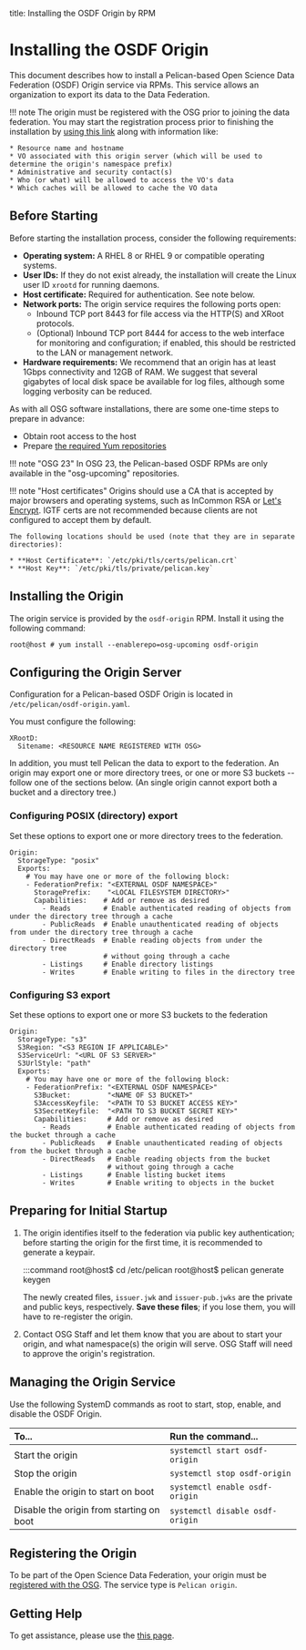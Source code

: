 title: Installing the OSDF Origin by RPM

Installing the OSDF Origin
==========================

This document describes how to install a Pelican-based Open Science Data Federation (OSDF) Origin service via RPMs.
This service allows an organization to export its data to the Data Federation.

!!! note
    The origin must be registered with the OSG prior to joining the data federation.
    You may start the registration process prior to finishing the installation by [using this link](#registering-the-origin) 
    along with information like:

    * Resource name and hostname
    * VO associated with this origin server (which will be used to determine the origin's namespace prefix)
    * Administrative and security contact(s)
    * Who (or what) will be allowed to access the VO's data
    * Which caches will be allowed to cache the VO data


Before Starting
---------------

Before starting the installation process, consider the following requirements:

* __Operating system:__ A RHEL 8 or RHEL 9 or compatible operating systems.
* __User IDs:__ If they do not exist already, the installation will create the Linux user ID `xrootd` for running daemons.
* __Host certificate:__ Required for authentication.  See note below.
* __Network ports:__ The origin service requires the following ports open:
  * Inbound TCP port 8443 for file access via the HTTP(S) and XRoot protocols.
  * (Optional) Inbound TCP port 8444 for access to the web interface for monitoring and configuration;
    if enabled, this should be restricted to the LAN or management network.
* __Hardware requirements:__ We recommend that an origin has at least 1Gbps connectivity and 12GB of RAM.
  We suggest that several gigabytes of local disk space be available for log files,
  although some logging verbosity can be reduced.

As with all OSG software installations, there are some one-time steps to prepare in advance:

* Obtain root access to the host
* Prepare [the required Yum repositories](../../common/yum.md)


!!! note "OSG 23"
    In OSG 23, the Pelican-based OSDF RPMs are only available in the "osg-upcoming" repositories.

!!! note "Host certificates"
    Origins should use a CA that is accepted by major browsers and operating systems,
    such as InCommon RSA or [Let's Encrypt](../../security/host-certs/lets-encrypt).
    IGTF certs are not recommended because clients are not configured to accept them by default.
    
    The following locations should be used (note that they are in separate directories):
    
    * **Host Certificate**: `/etc/pki/tls/certs/pelican.crt`
    * **Host Key**: `/etc/pki/tls/private/pelican.key`


Installing the Origin
---------------------

The origin service is provided by the `osdf-origin` RPM.
Install it using the following command:


```console
root@host # yum install --enablerepo=osg-upcoming osdf-origin
```


Configuring the Origin Server
-----------------------------

Configuration for a Pelican-based OSDF Origin is located in `/etc/pelican/osdf-origin.yaml`.

You must configure the following:
```
XRootD:
  Sitename: <RESOURCE NAME REGISTERED WITH OSG>
```

In addition, you must tell Pelican the data to export to the federation.
An origin may export one or more directory trees, or one or more S3 buckets -- follow one of the sections below.
(An single origin cannot export both a bucket and a directory tree.)



### Configuring POSIX (directory) export

Set these options to export one or more directory trees to the federation.

```
Origin:
  StorageType: "posix"
  Exports:
    # You may have one or more of the following block:
    - FederationPrefix: "<EXTERNAL OSDF NAMESPACE>"
      StoragePrefix:    "<LOCAL FILESYSTEM DIRECTORY>"
      Capabilities:    # Add or remove as desired
        - Reads        # Enable authenticated reading of objects from under the directory tree through a cache
        - PublicReads  # Enable unauthenticated reading of objects from under the directory tree through a cache
        - DirectReads  # Enable reading objects from under the directory tree
                       # without going through a cache
        - Listings     # Enable directory listings
        - Writes       # Enable writing to files in the directory tree
```

### Configuring S3 export

Set these options to export one or more S3 buckets to the federation

```
Origin:
  StorageType: "s3"
  S3Region: "<S3 REGION IF APPLICABLE>"
  S3ServiceUrl: "<URL OF S3 SERVER>"
  S3UrlStyle: "path"
  Exports:
    # You may have one or more of the following block:
    - FederationPrefix: "<EXTERNAL OSDF NAMESPACE>"
      S3Bucket:         "<NAME OF S3 BUCKET>"
      S3AccessKeyfile:  "<PATH TO S3 BUCKET ACCESS KEY>"
      S3SecretKeyfile:  "<PATH TO S3 BUCKET SECRET KEY>"
      Capabilities:     # Add or remove as desired
        - Reads         # Enable authenticated reading of objects from the bucket through a cache
        - PublicReads   # Enable unauthenticated reading of objects from the bucket through a cache
        - DirectReads   # Enable reading objects from the bucket
                        # without going through a cache
        - Listings      # Enable listing bucket items
        - Writes        # Enable writing to objects in the bucket
```


Preparing for Initial Startup
-----------------------------

1.  The origin identifies itself to the federation via public key authentication;
before starting the origin for the first time, it is recommended to generate a keypair.

    :::command
    root@host$ cd /etc/pelican
    root@host$ pelican generate keygen


    The newly created files, `issuer.jwk` and `issuer-pub.jwks` are the private and public keys, respectively.
    **Save these files**; if you lose them, you will have to re-register the origin.

1.  Contact OSG Staff and let them know that you are about to start your origin,
    and what namespace(s) the origin will serve.
    OSG Staff will need to approve the origin's registration.


Managing the Origin Service
---------------------------
Use the following SystemD commands as root to start, stop, enable, and disable the OSDF Origin.

| To...                                    | Run the command...                 |
| :--------------------------------------- | :--------------------------------- |
| Start the origin                         | `systemctl start osdf-origin`      |
| Stop the origin                          | `systemctl stop osdf-origin`       |
| Enable the origin to start on boot       | `systemctl enable osdf-origin`     |
| Disable the origin from starting on boot | `systemctl disable osdf-origin`    |


Registering the Origin
----------------------
To be part of the Open Science Data Federation, your origin must be
[registered with the OSG](../../common/registration.md).  The service type is `Pelican origin`.


Getting Help
------------
To get assistance, please use the [this page](../../common/help.md).
